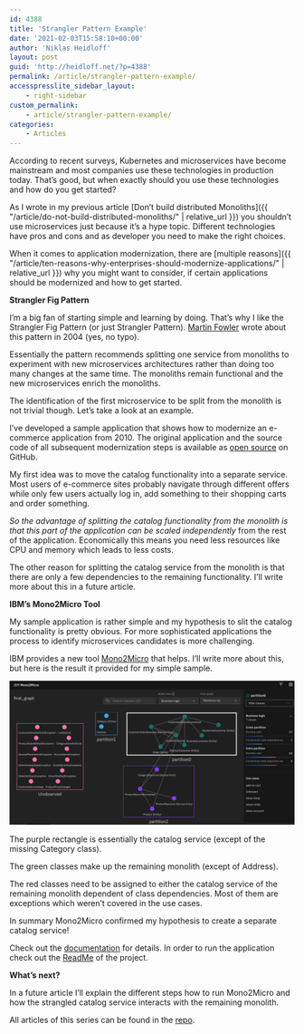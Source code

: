 ```yaml
---
id: 4388
title: 'Strangler Pattern Example'
date: '2021-02-03T15:58:10+00:00'
author: 'Niklas Heidloff'
layout: post
guid: 'http://heidloff.net/?p=4388'
permalink: /article/strangler-pattern-example/
accesspresslite_sidebar_layout:
    - right-sidebar
custom_permalink:
    - article/strangler-pattern-example/
categories:
    - Articles
---
```


According to recent surveys, Kubernetes and microservices have become mainstream and most companies use these technologies in production today. That’s good, but when exactly should you use these technologies and how do you get started?

As I wrote in my previous article [Don’t build distributed Monoliths]({{ "/article/do-not-build-distributed-monoliths/" | relative_url }}) you shouldn’t use microservices just because it’s a hype topic. Different technologies have pros and cons and as developer you need to make the right choices.

When it comes to application modernization, there are [multiple reasons]({{ "/article/ten-reasons-why-enterprises-should-modernize-applications/" | relative_url }}) why you might want to consider, if certain applications should be modernized and how to get started.

**Strangler Fig Pattern**

I’m a big fan of starting simple and learning by doing. That’s why I like the Strangler Fig Pattern (or just Strangler Pattern). [Martin Fowler](https://martinfowler.com/bliki/StranglerFigApplication.html) wrote about this pattern in 2004 (yes, no typo).

Essentially the pattern recommends splitting one service from monoliths to experiment with new microservices architectures rather than doing too many changes at the same time. The monoliths remain functional and the new microservices enrich the monoliths.

The identification of the first microservice to be split from the monolith is not trivial though. Let’s take a look at an example.

I’ve developed a sample application that shows how to modernize an e-commerce application from 2010. The original application and the source code of all subsequent modernization steps is available as [open source](https://github.com/nheidloff/application-modernization-javaee-quarkus) on GitHub.

My first idea was to move the catalog functionality into a separate service. Most users of e-commerce sites probably navigate through different offers while only few users actually log in, add something to their shopping carts and order something.

*So the advantage of splitting the catalog functionality from the monolith is that this part of the application can be scaled independently* from the rest of the application. Economically this means you need less resources like CPU and memory which leads to less costs.

The other reason for splitting the catalog service from the monolith is that there are only a few dependencies to the remaining functionality. I’ll write more about this in a future article.

**IBM’s Mono2Micro Tool**

My sample application is rather simple and my hypothesis to slit the catalog functionality is pretty obvious. For more sophisticated applications the process to identify microservices candidates is more challenging.

IBM provides a new tool [Mono2Micro](https://www.ibm.com/cloud/blog/announcements/ibm-mono2micro) that helps. I’ll write more about this, but here is the result it provided for my simple sample.

![image](/assets/img/2021/02/mono2mircro-3-partitions-1.png)

The purple rectangle is essentially the catalog service (except of the missing Category class).

The green classes make up the remaining monolith (except of Address).

The red classes need to be assigned to either the catalog service of the remaining monolith dependent of class dependencies. Most of them are exceptions which weren’t covered in the use cases.

In summary Mono2Micro confirmed my hypothesis to create a separate catalog service!

Check out the [documentation](https://github.com/nheidloff/application-modernization-javaee-quarkus/tree/master/mono2micro) for details. In order to run the application check out the [ReadMe](https://github.com/nheidloff/application-modernization-javaee-quarkus) of the project.

**What’s next?**

In a future article I’ll explain the different steps how to run Mono2Micro and how the strangled catalog service interacts with the remaining monolith.

All articles of this series can be found in the [repo](https://github.com/nheidloff/application-modernization-javaee-quarkus#documentation).